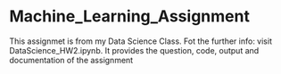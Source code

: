 # Machine_Learning_Assignment

This assignmet is from my Data Science Class. Fot the further info: visit DataScience_HW2.ipynb. It provides the question, code, output and documentation of the assignment
